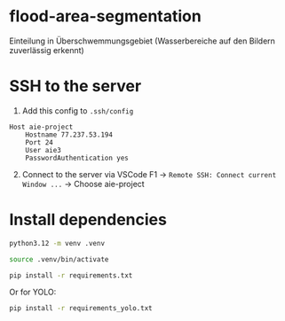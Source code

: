 # flood-area-segmentation
Einteilung in Überschwemmungsgebiet (Wasserbereiche auf den Bildern zuverlässig erkennt)


# SSH to the server
1. Add this config to `.ssh/config`

```
Host aie-project
    Hostname 77.237.53.194
    Port 24
    User aie3
    PasswordAuthentication yes
```

2. Connect to the server via VSCode
F1 -> `Remote SSH: Connect current Window ...` -> Choose aie-project


# Install dependencies
```bash
python3.12 -m venv .venv
```

```bash
source .venv/bin/activate
```

```bash
pip install -r requirements.txt
```

Or for YOLO: 
```bash
pip install -r requirements_yolo.txt
```
